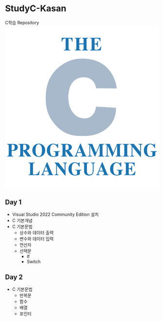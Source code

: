 # StudyC-Kasan
C학습 Repository
![Clogo](https://raw.githubusercontent.com/LKBbb/StudyC-Kasan/main/images/c_logo.png)
<br/>

## Day 1
- Visual Studio 2022 Community Edition 설치
- C 기본개념
- C 기본문법
  - 상수와 데이터 출력
  - 변수와 데이터 입력
  - 연산자
  - 선택문
    - If
    - Switch
 ## Day 2
 - C 기본문법
    - 반복문
    - 함수
    - 배열
    - 포인터
